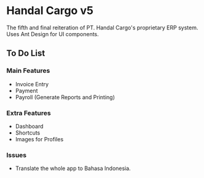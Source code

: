 # Handal Cargo v5

The fifth and final reiteration of PT. Handal Cargo's proprietary ERP system.  
Uses Ant Design for UI components.

## To Do List

### Main Features

- Invoice Entry
- Payment
- Payroll (Generate Reports and Printing)

### Extra Features

- Dashboard
- Shortcuts
- Images for Profiles

### Issues

- Translate the whole app to Bahasa Indonesia.
